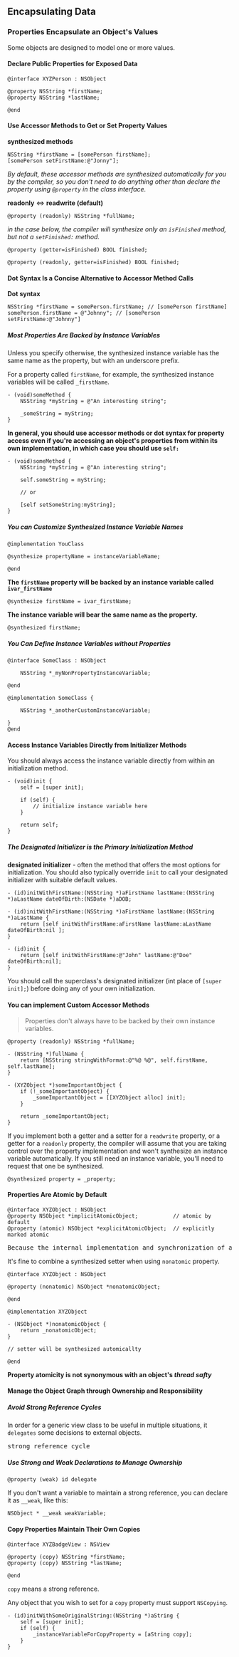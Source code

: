 ## Encapsulating Data

### Properties Encapsulate an Object's Values

Some objects are designed to model one or more values.

#### Declare Public Properties for Exposed Data

```
@interface XYZPerson : NSObject

@property NSString *firstName;
@property NSString *lastName;

@end
```

#### Use Accessor Methods to Get or Set Property Values

**synthesized methods**

```
NSString *firstName = [somePerson firstName];
[somePerson setFirstName:@"Jonny"];
```

*By default, these accessor methods are synthesized automatically for you by the compiler, so you don't need to do anything other than declare the property using `@property` in the class interface.*

**readonly** <=> **readwrite (default)**

```
@property (readonly) NSString *fullName;
```

*in the case below, the compiler will synthesize only an `isFinished` method, but not a `setFinished:` method.*

```
@property (getter=isFinished) BOOL finished;
```

```
@property (readonly, getter=isFinished) BOOL finished;
```

#### Dot Syntax Is a Concise Alternative to Accessor Method Calls

**Dot syntax**

```
NSString *firstName = somePerson.firstName; // [somePerson firstName]
somePerson.firstName = @"Johnny"; // [somePerson setFirstName:@"Johnny"]
```

##### Most Properties Are Backed by Instance Variables

Unless you specify otherwise, the synthesized instance variable has the same name as the property, but with an underscore prefix.

For a property called `firstName`, for example, the synthesized instance variables will be called `_firstName`.

```
- (void)someMethod {
    NSString *myString = @"An interesting string";

    _someString = myString;
}
```

**In general, you should use accessor methods or dot syntax for property access even if you're accessing an object's properties from within its own implementation, in which case you should use `self:`**

```
- (void)someMethod {
    NSString *myString = @"An interesting string";

    self.someString = myString;

    // or

    [self setSomeString:myString];
}
```

##### You can Customize Synthesized Instance Variable Names

```
@implementation YouClass

@synthesize propertyName = instanceVariableName;

@end
```

**The `firstName` property will be backed by an instance variable called `ivar_firstName`**

```
@synthesize firstName = ivar_firstName;
```

**The instance variable will bear the same name as the property.**

```
@synthesized firstName;
```

##### You Can Define Instance Variables without Properties

```
@interface SomeClass : NSObject

    NSString *_myNonPropertyInstanceVariable;

@end
```

```
@implementation SomeClass {

    NSString *_anotherCustomInstanceVariable;

}
@end
```

#### Access Instance Variables Directly from Initializer Methods

You should always access the instance variable directly from within an initialization method.

```
- (void)init {
    self = [super init];

    if (self) {
        // initialize instance variable here
    }

    return self;
}
```

##### The Designated Initializer is the Primary Initialization Method

**designated initializer** - often the method that offers the most options for initialization. You should also typically override `init` to call your designated initializer with suitable default values.

```
- (id)initWithFirstName:(NSString *)aFirstName lastName:(NSString *)aLastName dateOfBirth:(NSDate *)aDOB;
```

```
- (id)initWithFirstName:(NSString *)aFirstName lastName:(NSString *)aLastName {
    return [self initWithFirstName:aFirstName lastName:aLastName dateOfBirth:nil ];
}
```

```
- (id)init {
    return [self initWithFirstName:@"John" lastName:@"Doe" dateOfBirth:nil];
}
```

You should call the superclass's designated initializer (int place of `[super init];`) before doing any of your own initialization.

#### You can implement Custom Accessor Methods

> Properties don't always have to be backed by their own instance variables.

```
@property (readonly) NSString *fullName;
```

```
- (NSString *)fullName {
    return [NSString stringWithFormat:@"%@ %@", self.firstName, self.lastName];
}
```

```
- (XYZObject *)someImportantObject {
    if (!_someImportantObject) {
        _someImportantObject = [[XYZObject alloc] init];
    }

    return _someImportantObject;
}
```

If you implement both a getter and a setter for a `readwrite` property, or a getter for a `readonly` property, the compiler will assume that you are taking control over the property implementation and won't synthesize an instance variable automatically.
If you still need an instance variable, you'll need to request that one be synthesized.

```
@synthesized property = _property;
```

#### Properties Are Atomic by Default

```
@interface XYZObject : NSObject
@property NSObject *implicitAtomicObject;           // atomic by default
@property (atomic) NSObject *explicitAtomicObject;  // explicitly marked atomic
```

<pre>
Because the internal implementation and synchronization of atomic accessor methods is private, it's not possible to combine a synthesized accessor with an accessor method that you implement yourself. You'll get a compiler warning if you try, for example, to provide a custom setter for an `atomic, readwrite` property but leave the compiler to synthesize the getter.
</pre>

It's fine to combine a synthesized setter when using `nonatomic` property.

```
@interface XYZObject : NSObject

@property (nonatomic) NSObject *nonatomicObject;

@end
```

```
@implementation XYZObject

- (NSObject *)nonatomicObject {
    return _nonatomicObject;
}

// setter will be synthesized automicallty

@end
```

**Property atomicity is not synonymous with an object's *thread safty***

#### Manage the Object Graph through Ownership and Responsibility

##### Avoid Strong Reference Cycles

In order for a generic view class to be useful in multiple situations, it `delegates` some decisions to external objects.

<pre>strong reference cycle</pre>

##### Use Strong and Weak Declarations to Manage Ownership

```
@property (weak) id delegate
```

If you don't want a variable to maintain a strong reference, you can declare it as `__weak`, like this:

```
NSObject * __weak weakVariable;
```

#### Copy Properties Maintain Their Own Copies

```
@interface XYZBadgeView : NSView

@property (copy) NSString *firstName;
@property (copy) NSString *lastName;

@end
```

`copy` means a strong reference.

Any object that you wish to set for a `copy` property must support `NSCopying`.

``` 
- (id)initWithSomeOriginalString:(NSString *)aString {
    self = [super init];
    if (self) {
        _instanceVariableForCopyProperty = [aString copy];
    }
}
```
